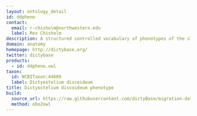 ```yaml
---
layout: ontology_detail
id: ddpheno
contact:
  email: r-chisholm@northwestern.edu
  label: Rex Chisholm
description: A structured controlled vocabulary of phenotypes of the slime-mould <i>Dictyostelium discoideum</i>.
domain: anatomy
homepage: http://dictybase.org/
twitter: dictybase
products:
  - id: ddpheno.owl
taxon:
  id: NCBITaxon:44689
  label: Dictyostelium discoideum
title: Dictyostelium discoideum phenotype
build:
  source_url: https://raw.githubusercontent.com/dictyBase/migration-data/master/ontologies/dicty_phenotypes.obo
  method: obo2owl
---
```



